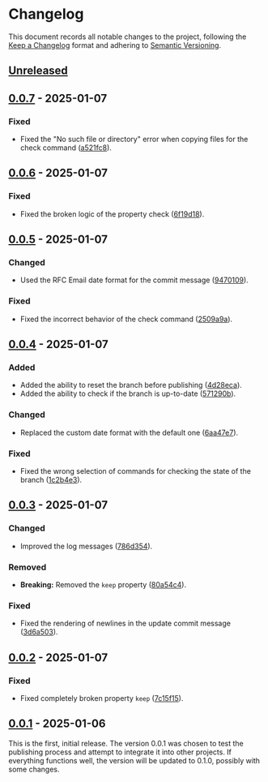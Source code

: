 # Changelog

This document records all notable changes to the project, following the [Keep a Changelog] format and adhering to [Semantic Versioning].

## [Unreleased]

## [0.0.7] - 2025-01-07

### Fixed

- Fixed the "No such file or directory" error when copying files for the check command ([a521fc8]).

## [0.0.6] - 2025-01-07

### Fixed

- Fixed the broken logic of the property check ([6f19d18]).

## [0.0.5] - 2025-01-07

### Changed

- Used the RFC Email date format for the commit message ([9470109]).

### Fixed

- Fixed the incorrect behavior of the check command ([2509a9a]).

## [0.0.4] - 2025-01-07

### Added

- Added the ability to reset the branch before publishing ([4d28eca]).
- Added the ability to check if the branch is up-to-date ([571290b]).

### Changed

- Replaced the custom date format with the default one ([6aa47e7]).

### Fixed

- Fixed the wrong selection of commands for checking the state of the branch ([1c2b4e3]).

## [0.0.3] - 2025-01-07

### Changed

- Improved the log messages ([786d354]).

### Removed

- **Breaking:** Removed the `keep` property ([80a54c4]).

### Fixed

- Fixed the rendering of newlines in the update commit message ([3d6a503]).

## [0.0.2] - 2025-01-07

### Fixed

- Fixed completely broken property `keep` ([7c15f15]).

## [0.0.1] - 2025-01-06

This is the first, initial release. The version 0.0.1 was chosen to test the publishing process and attempt to integrate it into other projects. If everything functions well, the version will be updated to 0.1.0, possibly with some changes.

<!-- Footnotes -->

[Unreleased]: https://github.com/vanyauhalin/action-gh-pages/compare/v0.0.7...HEAD/
[0.0.7]: https://github.com/vanyauhalin/action-gh-pages/releases/tag/v0.0.7/
[0.0.6]: https://github.com/vanyauhalin/action-gh-pages/releases/tag/v0.0.6/
[0.0.5]: https://github.com/vanyauhalin/action-gh-pages/releases/tag/v0.0.5/
[0.0.4]: https://github.com/vanyauhalin/action-gh-pages/releases/tag/v0.0.4/
[0.0.3]: https://github.com/vanyauhalin/action-gh-pages/releases/tag/v0.0.3/
[0.0.2]: https://github.com/vanyauhalin/action-gh-pages/releases/tag/v0.0.2/
[0.0.1]: https://github.com/vanyauhalin/action-gh-pages/releases/tag/v0.0.1/

[a521fc8]: https://github.com/vanyauhalin/action-gh-pages/commit/a521fc8b3184f76b990d13e96470acf2aaf8efd3/
[6f19d18]: https://github.com/vanyauhalin/action-gh-pages/commit/6f19d18031c6a55540f9814898267b5af211fa26/
[9470109]: https://github.com/vanyauhalin/action-gh-pages/commit/9470109b76f5152102e0051182dbc70c310baea8/
[2509a9a]: https://github.com/vanyauhalin/action-gh-pages/commit/2509a9a479caa333744738137e6f9dd7a71b0a45/
[6aa47e7]: https://github.com/vanyauhalin/action-gh-pages/commit/6aa47e76c4a562e39326da64d95136c972556140/
[4d28eca]: https://github.com/vanyauhalin/action-gh-pages/commit/4d28eca471fb159a3adff9133e3528e96d8b3221/
[571290b]: https://github.com/vanyauhalin/action-gh-pages/commit/571290b19dfb3a060fb07057bc5ebacd037167f1/
[1c2b4e3]: https://github.com/vanyauhalin/action-gh-pages/commit/1c2b4e3031b9998429e555c6a0223fa7bdf69678/
[80a54c4]: https://github.com/vanyauhalin/action-gh-pages/commit/80a54c4f91ff5ee1456ba234bfb092068a62e6e1/
[3d6a503]: https://github.com/vanyauhalin/action-gh-pages/commit/3d6a503c114c65d31c9eac42879bfb2797e299a5/
[786d354]: https://github.com/vanyauhalin/action-gh-pages/commit/786d354525b1661a94c5e00dec6ad720ab2ee652/
[7c15f15]: https://github.com/vanyauhalin/action-gh-pages/commit/7c15f15fb17d6a309bf687f701a9e7541bea3826/

[Keep a Changelog]: https://keepachangelog.com/en/1.1.0/
[Semantic Versioning]: https://semver.org/spec/v2.0.0.html

